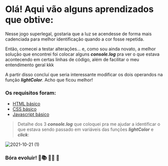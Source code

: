 # Olá! Aqui vão alguns aprendizados que obtive:

Nesse jogo superlegal, gostaria que a luz se acendesse de forma mais cadenciada para melhor identificação quando a cor fosse repetida. 

Então, comecei a testar alterações... e, como sou ainda novato, a melhor solução que encontrei foi colocar alguns ***console.log*** pra ver o que estava acontecendo em certas linhas de código, além de facilitar o meu entendimento geral kkk

A partir disso concluí que seria interessante modificar os dois operandos na função ***lightColor***. Acho que ficou melhor! 

### Os requisitos foram:

* [HTML básico](https://www.w3schools.com/html/)
* [CSS básico](https://developer.mozilla.org/pt-BR/docs/Web/CSS)
* [Javascript básico](https://developer.mozilla.org/pt-BR/docs/Web/JavaScript)

> Detalhe dos 3 ***console.log*** que coloquei pra me ajudar a identificar o que estava sendo passado em variáveis das funções ***lightColor*** e ***click***:

![2021-10-21 (1)](https://user-images.githubusercontent.com/81592753/138348785-656d4585-2c1b-4c95-8376-6ef97bb75b11.png)

### Bóra evoluir! 🚀:books: 	:man_technologist:  :raised_hands:  
